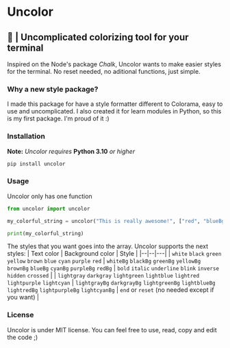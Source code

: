 # Uncolor
## 🎨 | Uncomplicated colorizing tool for your terminal

Inspired on the Node's package *Chalk*, Uncolor wants to make easier styles for the terminal. No reset needed, no aditional functions, just simple.

### Why a new style package?
I made this package for have a style formatter different to Colorama, easy to use and uncomplicated. I also created it for learn modules in Python, so this is my first package. I'm proud of it :)

### Installation
**Note:** *Uncolor requires* **Python 3.10** *or higher*
```sh
pip install uncolor
```

### Usage
Uncolor only has one function
```py
from uncolor import uncolor

my_colorful_string = uncolor("This is really awesome!", ["red", "blueBg", "bold"])

print(my_colorful_string)
```

The styles that you want goes into the array. Uncolor supports the next styles:
| Text color | Background color | Style |
|--|--|---|
| `white` `black` `green` `yellow` `brown` `blue` `cyan` `purple` `red`   | `whiteBg` `blackBg` `greenBg` `yellowBg` `brownBg` `blueBg` `cyanBg` `purpleBg` `redBg` | `bold` `italic` `underline` `blink` `inverse` `hidden`  `crossed` |
| `lightgray` `darkgray` `lightgreen` `lightblue`  `lightred`  `lightpurple` `lightcyan` | `lightgrayBg` `darkgrayBg` `lightgreenBg` `lightblueBg`  `lightredBg`  `lightpurpleBg` `lightcyanBg` |  `end` or `reset` (no needed except if you want) |


### License
Uncolor is under MIT license. You can feel free to use, read, copy and edit the code ;)
